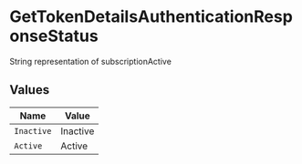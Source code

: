 # GetTokenDetailsAuthenticationResponseStatus

String representation of subscriptionActive


## Values

| Name       | Value      |
| ---------- | ---------- |
| `Inactive` | Inactive   |
| `Active`   | Active     |